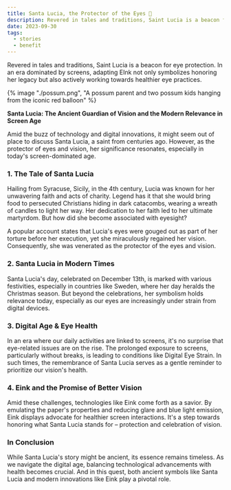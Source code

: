 ```yaml
---
title: Santa Lucia, the Protector of the Eyes 🌟
description: Revered in tales and traditions, Saint Lucia is a beacon for eye protection. In an era dominated by screens, adapting EInk not only symbolizes honoring her legacy but also actively working towards healthier eye practices.
date: 2023-09-30
tags:
  - stories
  - benefit
---
```

Revered in tales and traditions, Saint Lucia is a beacon for eye protection. In an era dominated by screens, adapting EInk not only symbolizes honoring her legacy but also actively working towards healthier eye practices.

{% image "./possum.png", "A possum parent and two possum kids hanging from the iconic red balloon" %}

**Santa Lucia: The Ancient Guardian of Vision and the Modern Relevance in Screen Age**

Amid the buzz of technology and digital innovations, it might seem out of place to discuss Santa Lucia, a saint from centuries ago. However, as the protector of eyes and vision, her significance resonates, especially in today's screen-dominated age.

### 1. **The Tale of Santa Lucia**

Hailing from Syracuse, Sicily, in the 4th century, Lucia was known for her unwavering faith and acts of charity. Legend has it that she would bring food to persecuted Christians hiding in dark catacombs, wearing a wreath of candles to light her way. Her dedication to her faith led to her ultimate martyrdom. But how did she become associated with eyesight?

A popular account states that Lucia's eyes were gouged out as part of her torture before her execution, yet she miraculously regained her vision. Consequently, she was venerated as the protector of the eyes and vision.

### 2. **Santa Lucia in Modern Times**

Santa Lucia's day, celebrated on December 13th, is marked with various festivities, especially in countries like Sweden, where her day heralds the Christmas season. But beyond the celebrations, her symbolism holds relevance today, especially as our eyes are increasingly under strain from digital devices.

### 3. **Digital Age & Eye Health**

In an era where our daily activities are linked to screens, it's no surprise that eye-related issues are on the rise. The prolonged exposure to screens, particularly without breaks, is leading to conditions like Digital Eye Strain. In such times, the remembrance of Santa Lucia serves as a gentle reminder to prioritize our vision's health.

### 4. **Eink and the Promise of Better Vision**

Amid these challenges, technologies like Eink come forth as a savior. By emulating the paper's properties and reducing glare and blue light emission, Eink displays advocate for healthier screen interactions. It's a step towards honoring what Santa Lucia stands for – protection and celebration of vision.

### In Conclusion

While Santa Lucia's story might be ancient, its essence remains timeless. As we navigate the digital age, balancing technological advancements with health becomes crucial. And in this quest, both ancient symbols like Santa Lucia and modern innovations like Eink play a pivotal role.

